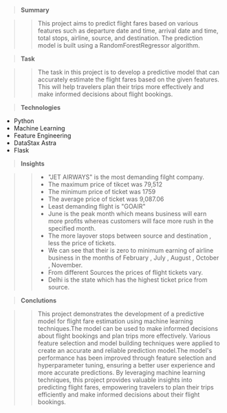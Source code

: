 >**Summary** 

>> This project aims to predict flight fares based on various features such as departure date and time, arrival date and time, total stops, airline, source, and destination. The prediction model is built using a RandomForestRegressor algorithm.

>**Task**

>>The task in this project is to develop a predictive model that can accurately estimate the flight fares based on the given features. This will help travelers plan their trips more effectively and make informed decisions about flight bookings.


>**Technologies**
* Python
* Machine Learning
* Feature Engineering
* DataStax Astra
* Flask

>**Insights**

>>* "JET AIRWAYS" is the most demanding filght company.
>>* The maximum price of tikcet was 79,512
>>* The minimum price of ticket was 1759
>>* The average price of ticket was 9,087.06
>>* Least demanding flight is "GOAIR"
>>* June is the peak month which means business will earn more profits whereas customers will face more rush in the specified month.
>>* The more layover stops between source and destination , less the price of tickets.
>>* We can see that their is zero to minimum earning of airline business in the months of February , July , August , October , November.
>>* From different Sources the prices of flight tickets vary.
>>* Delhi is the state which has the highest ticket price from source.

>**Conclutions**

>>This project demonstrates the development of a predictive model for flight fare estimation using machine learning techniques.The model can be used to make informed decisions about flight bookings and plan trips more effectively.
>>Various feature selection and model building techniques were applied to create an accurate and reliable prediction model.The model's performance has been improved through feature selection and hyperparameter tuning, ensuring a better user experience and more accurate predictions.
>>By leveraging machine learning techniques, this project provides valuable insights into predicting flight fares, empowering travelers to plan their trips efficiently and make informed decisions about their flight bookings.

